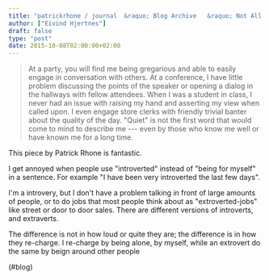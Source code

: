```yaml
---
title: "patrickrhone / journal  &raquo; Blog Archive   &raquo; Not All Introverts Are Quiet"
author: ["Eivind Hjertnes"]
draft: false
type: "post"
date: 2015-10-08T02:00:00+02:00
---
```


> At a party, you will find me being gregarious and able to easily
> engage in conversation with others. At a conference, I have little
> problem discussing the points of the speaker or opening a dialog in
> the hallways with fellow attendees. When I was a student in class, I
> never had an issue with raising my hand and asserting my view when
> called upon. I even engage store clerks with friendly trivial banter
> about the quality of the day. "Quiet" is not the first word that would
> come to mind to describe me --- even by those who know me well or have
> known me for a long time.

This piece by Patrick Rhone is fantastic.

I get annoyed when people use "introverted" instead of "being for
myself" in a sentence. For example "I have been very introverted the
last few days".

I'm a introvery, but I don't have a problem talking in front of large
amounts of people, or to do jobs that most people think about as
"extroverted-jobs" like street or door to door sales. There are
different versions of introverts, and extraverts.

The difference is not in how loud or quite they are; the difference is
in how they re-charge. I re-charge by being alone, by myself, while an
extrovert do the same by beign around other people

(#blog)
